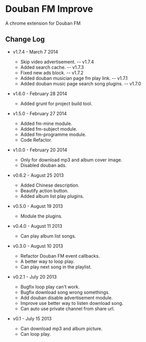 # Douban FM Improve

A chrome extension for Douban FM

## Change Log

- v1.7.4 - March 7 2014
   - Skip video advertisement. -- v1.7.4
   - Added search cache. -- v1.7.3
   - Fixed new ads block. -- v1.7.2
   - Added douban musician page fm play link. -- v1.7.1
   - Added douban music page search song plugins. -- v1.7.0

- v1.6.0 - February 28 2014
   - Added grunt for project build tool.

- v1.5.0 - February 27 2014
   - Added fm-mine module.
   - Added fm-subject module.
   - Added fm-programme module.
   - Code Refactor.

- v1.0.0 - February 20 2014
   - Only for download mp3 and album cover image.
   - Disabled douban ads.

- v0.6.2 - August 25 2013
    - Added Chinese description.
    - Beautify action button.
    - Added album list play plugins.

- v0.5.0 - August 19 2013
    - Module the plugins.

- v0.4.0 - August 11 2013
    - Can play album list songs.

- v0.3.0 - August 10 2013
    - Refactor Douban FM event callbacks.
    - A better way to loop play.
    - Can play next song in the playlist.

- v0.2.1 - July 20 2013
    - Bugfix loop play can't work.
    - Bugfix download song wrong somethings.
    - Add douban disable advertisement module.
    - Improve use better way to listen download song.
    - Can auto use private channel from share url.

- v0.1 - July 15 2013
    - Can download mp3 and album picture.
    - Can loop play.
